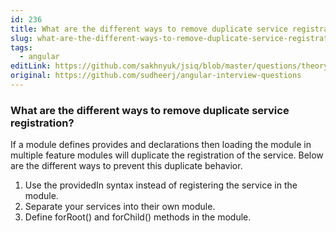 ```yaml
---
id: 236
title: What are the different ways to remove duplicate service registration?
slug: what-are-the-different-ways-to-remove-duplicate-service-registration
tags:
  - angular
editLink: https://github.com/sakhnyuk/jsiq/blob/master/questions/theory/angular/236.md
original: https://github.com/sudheerj/angular-interview-questions
---
```


### What are the different ways to remove duplicate service registration?

If a module defines provides and declarations then loading the module in multiple feature modules will duplicate the registration of the service. Below are the different ways to prevent this duplicate behavior.

1. Use the providedIn syntax instead of registering the service in the module.
2. Separate your services into their own module.
3. Define forRoot() and forChild() methods in the module.